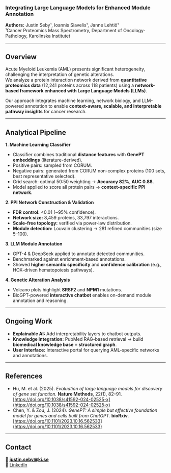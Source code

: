 ### Integrating Large Language Models for Enhanced Module Annotation  

**Authors:** Justin Seby¹, Ioannis Siavelis¹, Janne Lehtiö¹  
¹Cancer Proteomics Mass Spectrometry, Department of Oncology-Pathology, Karolinska Institutet  

---

## Overview  
Acute Myeloid Leukemia (AML) presents significant heterogeneity, challenging the interpretation of genetic alterations.  
We analyze a protein interaction network derived from **quantitative proteomics data** (12,241 proteins across 118 patients) using a **network-based framework enhanced with Large Language Models (LLMs)**.  

Our approach integrates machine learning, network biology, and LLM-powered annotation to enable **context-aware, scalable, and interpretable pathway insights** for cancer research.  

---

## Analytical Pipeline  
**1. Machine Learning Classifier**  
- Classifier combines traditional **distance features** with **GenePT embeddings** (literature-derived).  
- Positive pairs: sampled from CORUM.  
- Negative pairs: generated from CORUM non-complex proteins (100 sets, best representative selected).  
- Grid search: optimal 50:50 weighting → **Accuracy 82%, AUC 0.88**.  
- Model applied to score all protein pairs → **context-specific PPI network**.  

**2. PPI Network Construction & Validation**  
- **FDR control:** <0.01 (~95% confidence).  
- **Network size:** 8,459 proteins, 33,797 interactions.  
- **Scale-free topology:** verified via power-law distribution.  
- **Module detection:** Louvain clustering → 281 refined communities (size 5–100).  

**3. LLM Module Annotation**  
- GPT-4 & DeepSeek applied to annotate detected communities.  
- Benchmarked against enrichment-based annotations.  
- Showed **higher semantic specificity** and **confidence calibration** (e.g., HOX-driven hematopoiesis pathways).  

**4. Genetic Alteration Analysis**  
- Volcano plots highlight **SRSF2** and **NPM1** mutations.  
- BioGPT-powered **interactive chatbot** enables on-demand module annotation and reasoning.  

---

## Ongoing Work  
- **Explainable AI:** Add interpretability layers to chatbot outputs.  
- **Knowledge Integration:** PubMed RAG-based retrieval → build **biomedical knowledge base + structured graph**.  
- **User Interface:** Interactive portal for querying AML-specific networks and annotations.  

---

## References  
- Hu, M. et al. (2025). *Evaluation of large language models for discovery of gene set function.* **Nature Methods**, 22(1), 82–91. [https://doi.org/10.1038/s41592-024-02525-x](https://doi.org/10.1038/s41592-024-02525-x)  
- Chen, Y. & Zou, J. (2024). *GenePT: A simple but effective foundation model for genes and cells built from ChatGPT.* **bioRxiv**. [https://doi.org/10.1101/2023.10.16.562533](https://doi.org/10.1101/2023.10.16.562533)  

---

## Contact  
📧 **justin.seby@ki.se**  
🔗 [LinkedIn](https://linkedin.com/in/justinseby/)  

